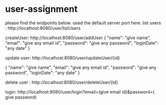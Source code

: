 # user-assignment

please find the endpoints below. used the default server port here.
list users :
http://localhost:8080/user/listUsers

createUser:
http://localhost:8080/user/addUser
{
        "name": "give name",
        "email": "give any email id",
        "password": "give any password",
        "loginDate": "any date"
    }

update user:
http://localhost:8080/user/updateUser/{id}

{
        "name": "give name",
        "email": "give any email id",
        "password": "give any password",
        "loginDate": "any date"
    }

delete user :
http://localhost:8080/user/deleteUser/{id}

login:
http://localhost:8080/user/login?email=(give email id)&password=( give password)




